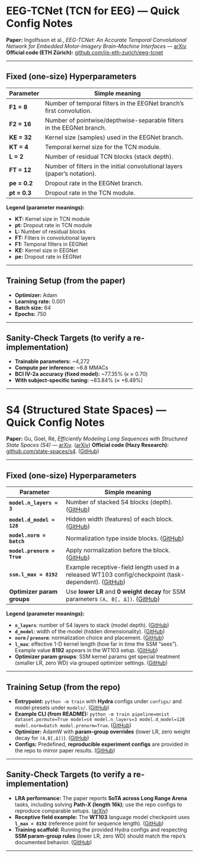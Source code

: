 # EEG-TCNet (TCN for EEG) — Quick Config Notes

**Paper:** Ingolfsson et al., *EEG-TCNet: An Accurate Temporal Convolutional Network for Embedded Motor-Imagery Brain–Machine Interfaces* — [arXiv](https://arxiv.org/abs/2006.00622)
**Official code (ETH Zürich):** [github.com/iis-eth-zurich/eeg-tcnet](https://github.com/iis-eth-zurich/eeg-tcnet)

---

## Fixed (one-size) Hyperparameters

| Parameter    | Simple meaning                                                            |
| ------------ | ------------------------------------------------------------------------- |
| **F1 = 8**   | Number of temporal filters in the EEGNet branch’s first convolution.      |
| **F2 = 16**  | Number of pointwise/depthwise-separable filters in the EEGNet branch.     |
| **KE = 32**  | Kernel size (samples) used in the EEGNet branch.                          |
| **KT = 4**   | Temporal kernel size for the TCN module.                                  |
| **L = 2**    | Number of residual TCN blocks (stack depth).                              |
| **FT = 12**  | Number of filters in the initial convolutional layers (paper’s notation). |
| **pe = 0.2** | Dropout rate in the EEGNet branch.                                        |
| **pt = 0.3** | Dropout rate in the TCN module.                                           |

**Legend (parameter meanings):**

* **KT:** Kernel size in TCN module
* **pt:** Dropout rate in TCN module
* **L:** Number of residual blocks
* **FT:** Filters in convolutional layers
* **F1:** Temporal filters in EEGNet
* **KE:** Kernel size in EEGNet
* **pe:** Dropout rate in EEGNet

---

## Training Setup (from the paper)

* **Optimizer:** Adam
* **Learning rate:** 0.001
* **Batch size:** 64
* **Epochs:** 750

---

## Sanity-Check Targets (to verify a re-implementation)

* **Trainable parameters:** ~4,272
* **Compute per inference:** ~6.8 MMACs
* **BCI IV-2a accuracy (fixed model):** ~77.35% (κ ≈ 0.70)
* **With subject-specific tuning:** ~83.84% (≈ +6.49%)

---

# S4 (Structured State Spaces) — Quick Config Notes

**Paper:** Gu, Goel, Ré, *Efficiently Modeling Long Sequences with Structured State Spaces (S4)* — [arXiv](https://arxiv.org/abs/2111.00396). ([arXiv][1])
**Official code (Hazy Research):** [github.com/state-spaces/s4](https://github.com/state-spaces/s4). ([GitHub][2])

---

## Fixed (one-size) Hyperparameters

| Parameter                  | Simple meaning                                                                                            |
| -------------------------- | --------------------------------------------------------------------------------------------------------- |
| **`model.n_layers = 3`**   | Number of stacked S4 blocks (depth). ([GitHub][2])                                                        |
| **`model.d_model = 128`**  | Hidden width (features) of each block. ([GitHub][2])                                                      |
| **`model.norm = batch`**   | Normalization type inside blocks. ([GitHub][2])                                                           |
| **`model.prenorm = True`** | Apply normalization before the block. ([GitHub][2])                                                       |
| **`ssm.l_max = 8192`**     | Example receptive-field length used in a released WT103 config/checkpoint (task-dependent). ([GitHub][3]) |
| **Optimizer param groups** | Use **lower LR** and **0 weight decay** for SSM parameters `(A, B[, Δ])`. ([GitHub][2])                   |

**Legend (parameter meanings):**

* **`n_layers`**: number of S4 layers to stack (model depth). ([GitHub][2])
* **`d_model`**: width of the model (hidden dimensionality). ([GitHub][2])
* **`norm` / `prenorm`**: normalization choice and placement. ([GitHub][2])
* **`l_max`**: effective 1-D kernel length (how far in time the SSM “sees”). Example value **8192** appears in the WT103 setup. ([GitHub][3])
* **Optimizer param groups**: SSM kernel params get special treatment (smaller LR, zero WD) via grouped optimizer settings. ([GitHub][2])

---

## Training Setup (from the repo)

* **Entrypoint:** `python -m train` with **Hydra** configs under `configs/` and model presets under `models/`. ([GitHub][2])
* **Example CLI (from README):** `python -m train pipeline=mnist dataset.permute=True model=s4 model.n_layers=3 model.d_model=128 model.norm=batch model.prenorm=True`. ([GitHub][2])
* **Optimizer:** AdamW with **param-group overrides** (lower LR, zero weight decay for `(A,B[,Δ])`). ([GitHub][2])
* **Configs:** Predefined, **reproducible experiment configs** are provided in the repo to mirror paper results. ([GitHub][2])

---

## Sanity-Check Targets (to verify a re-implementation)

* **LRA performance:** The paper reports **SoTA across Long Range Arena** tasks, including solving **Path-X (length 16k)**; use the repo configs to reproduce comparable setups. ([arXiv][1])
* **Receptive field example:** The **WT103** language model checkpoint uses **`l_max = 8192`** (reference point for sequence length). ([GitHub][3])
* **Training scaffold:** Running the provided Hydra configs and respecting **SSM param-group rules** (lower LR, zero WD) should match the repo’s documented behavior. ([GitHub][2])

---

[1]: https://arxiv.org/abs/2111.00396?utm_source=chatgpt.com "Efficiently Modeling Long Sequences with Structured State Spaces"
[2]: https://github.com/state-spaces/s4?utm_source=chatgpt.com "state-spaces/s4: Structured state space sequence models"
[3]: https://github.com/changliang5811/Structured-State-Spaces?utm_source=chatgpt.com "Sequence Modeling with Structured State Spaces"


